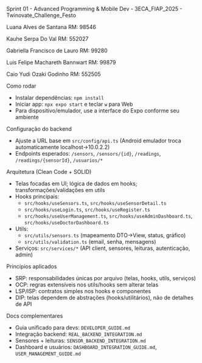 Sprint 01 - Advanced Programming & Mobile Dev - 3ECA_FIAP_2025 - Twinovate_Challenge_Festo


Luana Alves de Santana RM: 98546

Kauhe Serpa Do Val RM: 552027

Gabriella Francisco de Lauro RM: 99280

Luis Felipe Machareth Bannwart RM: 99879

Caio Yudi Ozaki Godinho RM: 552505

Como rodar
- Instalar dependências: `npm install`
- Iniciar app: `npx expo start` e teclar `w` para Web
- Para dispositivo/emulador, use a interface do Expo conforme seu ambiente

Configuração do backend
- Ajuste a URL base em `src/config/api.ts` (Android emulador troca automaticamente localhost→10.0.2.2)
- Endpoints esperados: `/sensors`, `/sensors/{id}`, `/readings`, `/readings/{sensorId}`, `/usuarios/*`

Arquitetura (Clean Code + SOLID)
- Telas focadas em UI; lógica de dados em hooks; transformações/validações em utils
- Hooks principais:
  - `src/hooks/useSensors.ts`, `src/hooks/useSensorDetail.ts`
  - `src/hooks/useLogin.ts`, `src/hooks/useRegister.ts`
  - `src/hooks/useUserManagement.ts`, `src/hooks/useAdminDashboard.ts`, `src/hooks/useDoctorDashboard.ts`
- Utils:
  - `src/utils/sensors.ts` (mapeamento DTO→View, status, gráfico)
  - `src/utils/validation.ts` (email, senha, mensagens)
- Serviços: `src/services/*` (API client, sensores, leituras, autenticação, admin)

Princípios aplicados
- SRP: responsabilidades únicas por arquivo (telas, hooks, utils, serviços)
- OCP: regras extensíveis nos utils/hooks sem alterar telas
- LSP/ISP: contratos simples nos hooks e componentes
- DIP: telas dependem de abstrações (hooks/utilitários), não de detalhes de API

Docs complementares
- Guia unificado para devs: `DEVELOPER_GUIDE.md`
- Integração backend: `REAL_BACKEND_INTEGRATION.md`
- Sensores + leituras: `SENSOR_BACKEND_INTEGRATION.md`
- Dashboard e usuários: `DASHBOARD_INTEGRATION_GUIDE.md`, `USER_MANAGEMENT_GUIDE.md`

